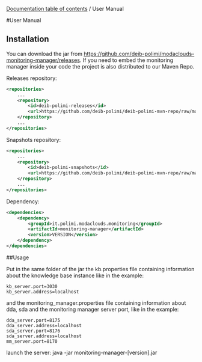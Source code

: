 [Documentation table of contents](TOC.md) / User Manual

#User Manual

## Installation

You can download the jar from https://github.com/deib-polimi/modaclouds-monitoring-manager/releases.
If you need to embed the monitoring manager inside your code the project is also distributed to our Maven Repo.

Releases repository:
```xml
<repositories>
	...
	<repository>
        <id>deib-polimi-releases</id>
        <url>https://github.com/deib-polimi/deib-polimi-mvn-repo/raw/master/releases</url>
	</repository>
	...
</repositories>
```

Snapshots repository:
```xml
<repositories>
	...
	<repository>
        <id>deib-polimi-snapshots</id>
        <url>https://github.com/deib-polimi/deib-polimi-mvn-repo/raw/master/snapshots</url>
	</repository>
	...
</repositories>
```

Dependency:
```xml
<dependencies>
	<dependency>
		<groupId>it.polimi.modaclouds.monitoring</groupId>
		<artifactId>monitoring-manager</artifactId>
		<version>VERSION</version>
	</dependency>
</dependencies>
```


##Usage

Put in the same folder of the jar the kb.properties file containing information about
the knowledge base instance like in the example:

```
kb_server.port=3030
kb_server.address=localhost
```

and the monitoring_manager.properties file containing information about dda, sda and
the monitoring manager server port, like in the example:

```
dda_server.port=8175
dda_server.address=localhost
sda_server.port=8176
sda_server.address=localhost
mm_server.port=8170
```

launch the server: java -jar monitoring-manager-[version].jar